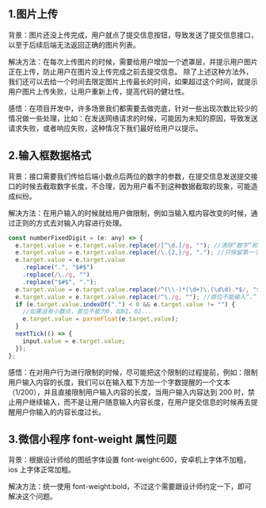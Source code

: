 ## 1.图片上传

背景：图片还没上传完成，用户就点了提交信息按钮，导致发送了提交信息接口，以至于后续后端无法返回正确的图片列表。

解决方法：在每次上传图片的时候，需要给用户增加一个遮罩层，并提示用户图片正在上传，防止用户在图片没上传完成之前去提交信息。
除了上述这种方法外，我们还可以去给一个时间去限定图片上传最长的时间，如果超过这个时间，就提示用户图片上传失败，让用户重新上传，提高代码的健壮性。

感悟：在项目开发中，许多场景我们都需要去做兜底，针对一些出现次数比较少的情况做一些处理，比如：在发送网络请求的时候，可能因为未知的原因，导致发送请求失败，或者响应失败，这种情况下我们最好给用户以提示。

## 2.输入框数据格式

背景：接口需要我们传给后端小数点后两位的数字的参数，在提交信息发送提交接口的时候去截取数字长度，不合理，因为用户看不到这种数据截取的现象，可能造成纠纷。

解决方法：在用户输入的时候就给用户做限制，例如当输入框内容改变的时候，通过正则的方式去对输入内容进行处理。

```javascript
const numberFixedDigit = (e: any) => {
  e.target.value = e.target.value.replace(/[^\d.]/g, ""); //清除“数字”和“.”以外的字符
  e.target.value = e.target.value.replace(/\.{2,}/g, "."); //只保留第一个. 清除多余的
  e.target.value = e.target.value
    .replace(".", "$#$")
    .replace(/\./g, "")
    .replace("$#$", ".");
  e.target.value = e.target.value.replace(/^(\\-)*(\d+)\.(\d\d).*$/, "$1$2.$3"); //只能输入两个小数
  e.target.value = e.target.value.replace(/^\./g, ""); //首位不能输入“.”
  if (e.target.value.indexOf(".") < 0 && e.target.value != "") {
    //如果没有小数点，首位不能为0，如01、02...
    e.target.value = parseFloat(e.target.value);
  }
  nextTick(() => {
    input.value = e.target.value;
  });
};
```

感悟：在对用户行为进行限制的时候，尽可能把这个限制的过程提前，例如：限制用户输入内容的长度，我们可以在输入框下方加一个字数提醒的一个文本（1/200），并且直接限制用户输入内容的长度，当用户输入内容达到 200 时，禁止用户继续输入，而不是让用户随意输入内容长度，在用户提交信息的时候再去提醒用户你输入的内容长度过长。

## 3.微信小程序 font-weight 属性问题

背景：根据设计师给的图纸字体设置 font-weight:600，安卓机上字体不加粗，ios 上字体正常加粗。

解决方法：统一使用 font-weight:bold，不过这个需要跟设计师约定一下，即可解决这个问题。
